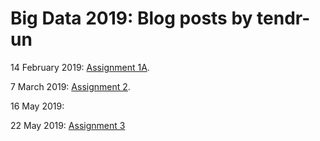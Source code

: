 

Big Data 2019: Blog posts by tendr-un
=========== 

14 February 2019: [Assignment 1A](https://rubigdata.github.io/bigdata-blog-2019-tendr-un/Assignment1A).

7 March 2019: [Assignment 2](https://rubigdata.github.io/bigdata-blog-2019-tendr-un/assignment2).

16 May 2019: 

22 May 2019: [Assignment 3](https://rubigdata.github.io/bigdata-blog-2019-tendr-un/assignment3)
